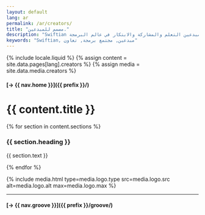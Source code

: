 ```yaml
---
layout: default
lang: ar
permalink: /ar/creators/
title: "مصمم للمبدعين."
description: "Swiftian هو مجتمع رقمي يتيح للمبدعين التعلم والمشاركة والابتكار في عالم البرمجة."
keywords: "Swiftian, مبدعين, مجتمع برمجة, تعاون"
---
```



{% include locale.liquid %}
{% assign content = site.data.pages[lang].creators %}
{% assign media = site.data.media.creators %}

#### [→ {{ nav.home }}]({{ prefix }}/)

# {{ content.title }}

{% for section in content.sections %}
### {{ section.heading }}
{{ section.text }}

{% endfor %}

{% include media.html
  type=media.logo.type
  src=media.logo.src
  alt=media.logo.alt
  max=media.logo.max
%}

---

#### [→ {{ nav.groove }}]({{ prefix }}/groove/)